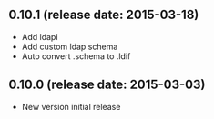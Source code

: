 ## 0.10.1 (release date: 2015-03-18)
  - Add ldapi
  - Add custom ldap schema 
  - Auto convert .schema to .ldif

## 0.10.0 (release date: 2015-03-03)
  - New version initial release